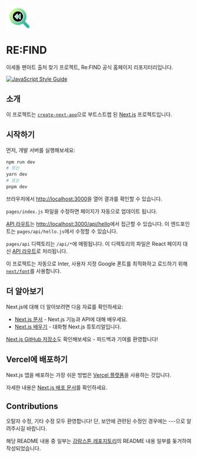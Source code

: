 [<img src="/public/android-chrome-192x192.png" width="64px"></img>]()

# RE:FIND

이세돌 팬아트 출처 찾기 프로젝트, Re:FIND 공식 홈페이지 리포지터리입니다.

[![JavaScript Style Guide](https://cdn.rawgit.com/standard/standard/master/badge.svg)](https://github.com/standard/standard)

## 소개

이 프로젝트는 [`create-next-app`](https://github.com/vercel/next.js/tree/canary/packages/create-next-app)으로 부트스트랩 된 [Next.js](https://nextjs.org/) 프로젝트입니다.

## 시작하기

먼저, 개발 서버를 실행해보세요:

```bash
npm run dev
# 또는
yarn dev
# 또는
pnpm dev
```

브라우저에서 [http://localhost:3000](http://localhost:3000)을 열어 결과를 확인할 수 있습니다.

`pages/index.js` 파일을 수정하면 페이지가 자동으로 업데이트 됩니다.

[API 라우트](https://nextjs.org/docs/api-routes/introduction)는 [http://localhost:3000/api/hello](http://localhost:3000/api/hello)에서 접근할 수 있습니다. 이 엔드포인트는 `pages/api/hello.js`에서 수정할 수 있습니다.

`pages/api` 디렉토리는 `/api/*`에 매핑됩니다. 이 디렉토리의 파일은 React 페이지 대신 [API 라우트](https://nextjs.org/docs/api-routes/introduction)로 처리됩니다.

이 프로젝트는 자동으로 Inter, 사용자 지정 Google 폰트를 최적화하고 로드하기 위해 [`next/font`](https://nextjs.org/docs/basic-features/font-optimization)를 사용합니다.

## 더 알아보기

Next.js에 대해 더 알아보려면 다음 자료를 확인하세요:

-   [Next.js 문서](https://nextjs.org/docs) - Next.js 기능과 API에 대해 배우세요.
-   [Next.js 배우기](https://nextjs.org/learn) - 대화형 Next.js 튜토리얼입니다.

[Next.js GitHub 저장소](https://github.com/vercel/next.js/)도 확인해보세요 - 피드백과 기여를 환영합니다!

## Vercel에 배포하기

Next.js 앱을 배포하는 가장 쉬운 방법은 [Vercel 플랫폼](https://vercel.com/new?utm_medium=default-template&filter=next.js&utm_source=create-next-app&utm_campaign=create-next-app-readme)을 사용하는 것입니다.

자세한 내용은 [Next.js 배포 문서](https://nextjs.org/docs/deployment)를 확인하세요.

## Contributions

오탈자 수정, 기타 수정 모두 환영합니다! 단, 보안에 관련된 수정인 경우에는 ---으로 알려주시길 바랍니다.

해당 README 내용 중 일부는 [감람스톤 레포지토리](https://github.com/gamramstone-dev/gamramstone-upload)의 README 내용 일부를 돚거하여 작성되었습니다.
